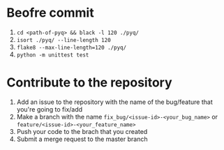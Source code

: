 # Beofre commit
1. `cd <path-of-pyq> && black -l 120 ./pyq/` 
2. `isort ./pyq/ --line-length 120`
3. `flake8 --max-line-length=120 ./pyq/`
4. `python -m unittest test`

# Contribute to the repository
1. Add an issue to the repository with the name of the bug/feature that you're going to fix/add
2. Make a branch with the name `fix_bug/<issue-id>-<your_bug_name>` or `feature/<issue-id>-<your_feature_name>`
3. Push your code to the brach that you created
4. Submit a merge request to the master branch
